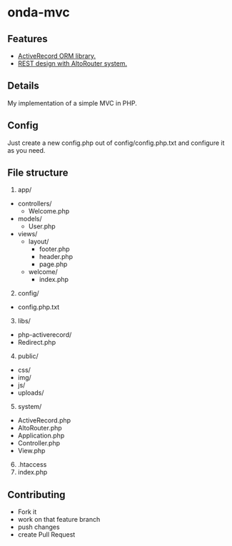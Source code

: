 onda-mvc
========

## Features
 - [ActiveRecord ORM library.](http://www.phpactiverecord.org/)
 - [REST design with AltoRouter system.](https://github.com/dannyvankooten/AltoRouter)

## Details
My implementation of a simple MVC in PHP.

## Config
Just create a new config.php out of config/config.php.txt and configure it as you need.

## File structure
1. app/
 - controllers/
   - Welcome.php
 - models/
   - User.php
 - views/
   - layout/
      - footer.php
      - header.php
      - page.php
   - welcome/
     - index.php
2. config/
 - config.php.txt
3. libs/
 - php-activerecord/
 - Redirect.php
4. public/
 - css/
 - img/
 - js/
 - uploads/
5. system/
 - ActiveRecord.php
 - AltoRouter.php
 - Application.php
 - Controller.php
 - View.php
6. .htaccess
7. index.php

## Contributing
- Fork it
- work on that feature branch
- push changes
- create Pull Request
